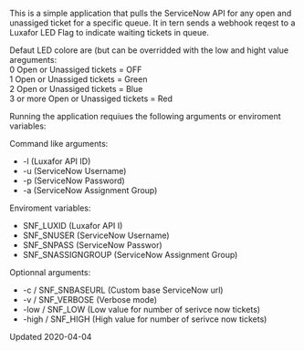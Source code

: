 This is a simple application that pulls the ServiceNow API for any open and unassiged ticket for a specific queue. It in tern sends a webhook reqest to a Luxafor LED Flag to indicate waiting tickets in queue.

Defaut LED colore are (but can be overridded with the low and hight value areguments:  
0 Open or Unassiged tickets = OFF  
1 Open or Unassiged tickets = Green  
2 Open or Unassiged tickets = Blue  
3 or more Open or Unassiged tickets = Red  

Running the application requiues the following arguments or enviroment variables: 

Command like arguments: 
- -l (Luxafor API ID)
- -u (ServiceNow Username)
- -p (ServiceNow Password)
- -a (ServiceNow Assignment Group)

Enviroment variables: 
- SNF_LUXID (Luxafor API I)
- SNF_SNUSER (ServiceNow Username)
- SNF_SNPASS (ServiceNow Passwor)
- SNF_SNASSIGNGROUP (ServiceNow Assignment Group)


Optionnal arguments:
- -c / SNF_SNBASEURL (Custom base ServiceNow url)
- -v / SNF_VERBOSE (Verbose mode)
- -low / SNF_LOW (Low value for number of serivce now tickets)
- -high / SNF_HIGH (High value for number of serivce now tickets)

Updated 2020-04-04
